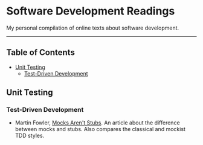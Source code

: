 # Software Development Readings

My personal compilation of online texts about software development.

***

## Table of Contents

- [Unit Testing](#unit-testing)
  - [Test-Driven Development](#test-driven-development)

## Unit Testing

### Test-Driven Development

- Martin Fowler, [Mocks Aren't Stubs](http://martinfowler.com/articles/mocksArentStubs.html). An article about the difference between mocks and stubs. Also compares the classical and mockist TDD styles.
